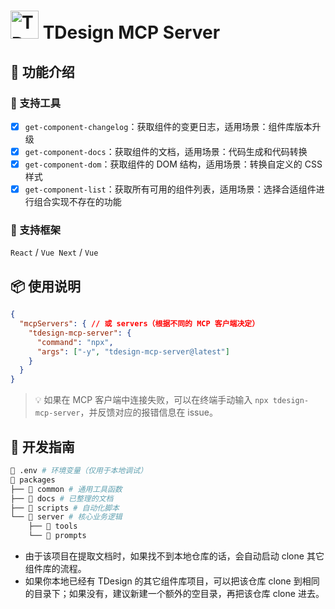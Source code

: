 # <img src="https://tdesign.tencent.com/favicon.ico" alt="TDesign" height="45"/> TDesign MCP Server

## 🎉 功能介绍

### 🔨 支持工具
- [x] `get-component-changelog`：获取组件的变更日志，适用场景：组件库版本升级
- [x] `get-component-docs`：获取组件的文档，适用场景：代码生成和代码转换
- [x] `get-component-dom`：获取组件的 DOM 结构，适用场景：转换自定义的 CSS 样式
- [x] `get-component-list`：获取所有可用的组件列表，适用场景：选择合适组件进行组合实现不存在的功能

### 🔨 支持框架
`React` / `Vue Next` / `Vue`

## 📦 使用说明
```json
{
  "mcpServers": { // 或 servers（根据不同的 MCP 客户端决定）
    "tdesign-mcp-server": {
      "command": "npx",
      "args": ["-y", "tdesign-mcp-server@latest"]
    }
  }
}
```

> 💡 如果在 MCP 客户端中连接失败，可以在终端手动输入 `npx tdesign-mcp-server`，并反馈对应的报错信息在 issue。

## 🔮 开发指南

```bash
📄 .env # 环境变量（仅用于本地调试）
📁 packages
├── 📁 common # 通用工具函数
├── 📁 docs # 已整理的文档
├── 📁 scripts # 自动化脚本
└── 📁 server # 核心业务逻辑
    ├── 📁 tools
    └── 📁 prompts
```

- 由于该项目在提取文档时，如果找不到本地仓库的话，会自动启动 clone 其它组件库的流程。
- 如果你本地已经有 TDesign 的其它组件库项目，可以把该仓库 clone 到相同的目录下；如果没有，建议新建一个额外的空目录，再把该仓库 clone 进去。
